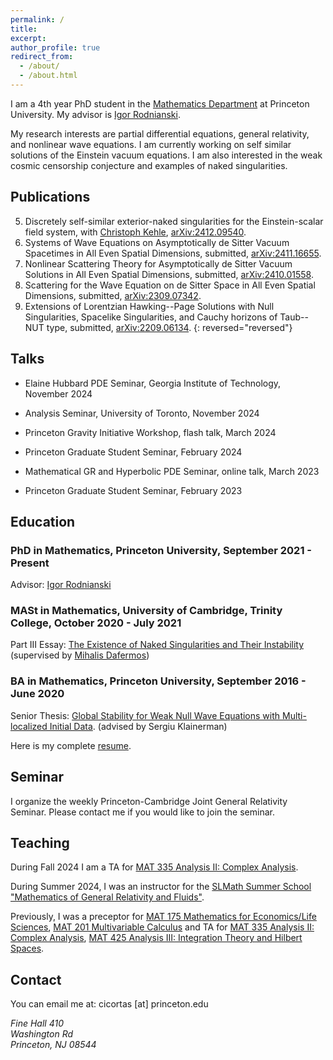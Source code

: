```yaml
---
permalink: /
title: 
excerpt:
author_profile: true
redirect_from: 
  - /about/
  - /about.html
---
```


I am a 4th year PhD student in the [Mathematics Department](https://www.math.princeton.edu/) at Princeton University. My advisor is [Igor Rodnianski](https://www.math.princeton.edu/people/igor-rodnianski).

My research interests are partial differential equations, general relativity, and nonlinear wave equations. I am currently working on self similar solutions of the Einstein vacuum equations. I am also interested in the weak cosmic censorship conjecture and examples of naked singularities.

## Publications

5. Discretely self-similar exterior-naked singularities for the Einstein-scalar field system, with [Christoph Kehle](https://math.mit.edu/~kehle/index.html), [arXiv:2412.09540](https://arxiv.org/abs/2412.09540).
4. Systems of Wave Equations on Asymptotically de Sitter Vacuum Spacetimes in All Even Spatial Dimensions, submitted, [arXiv:2411.16655](https://arxiv.org/abs/2411.16655).
3. Nonlinear Scattering Theory for Asymptotically de Sitter Vacuum Solutions in All Even Spatial Dimensions, submitted, [arXiv:2410.01558](https://arxiv.org/abs/2410.01558).
2. Scattering for the Wave Equation on de Sitter Space in All Even Spatial Dimensions, submitted, [arXiv:2309.07342](https://arxiv.org/abs/2309.07342).
1. Extensions of Lorentzian Hawking--Page Solutions with Null Singularities, Spacelike Singularities, and Cauchy horizons of Taub--NUT type, submitted, [arXiv:2209.06134](https://arxiv.org/abs/2209.06134).
{: reversed="reversed"}
 
## Talks

* Elaine Hubbard PDE Seminar, Georgia Institute of Technology, November 2024

* Analysis Seminar, University of Toronto, November 2024

* Princeton Gravity Initiative Workshop, flash talk, March 2024

* Princeton Graduate Student Seminar, February 2024

* Mathematical GR and Hyperbolic PDE Seminar, online talk, March 2023

* Princeton Graduate Student Seminar, February 2023

## Education

### PhD in Mathematics, Princeton University, September 2021 - Present

Advisor: [Igor Rodnianski](https://www.math.princeton.edu/people/igor-rodnianski)

### MASt in Mathematics, University of Cambridge, Trinity College, October 2020 - July 2021

Part III Essay: [The Existence of Naked Singularities and Their Instability](https://serbancicortas.github.io/files/WCC.pdf) 
(supervised by [Mihalis Dafermos](https://web.math.princeton.edu/~dafermos/))

### BA in Mathematics, Princeton University, September 2016 - June 2020

Senior Thesis: [Global Stability for Weak Null Wave Equations with Multi-localized Initial Data](http://arks.princeton.edu/ark:/88435/dsp01xk81jp40j).
(advised by Sergiu Klainerman)

Here is my complete [resume](https://serbancicortas.github.io/files/Resume_Updated.pdf).

## Seminar
I organize the weekly Princeton-Cambridge Joint General Relativity Seminar. Please contact me if you would like to join the seminar.

## Teaching

During Fall 2024 I am a TA for [MAT 335 Analysis II: Complex Analysis](https://registrar.princeton.edu/course-offerings/course-details?term=1252&courseid=004194).

During Summer 2024, I was an instructor for the [SLMath Summer School "Mathematics of General Relativity and Fluids"](https://general-relativity-fluids-school.iacm.forth.gr/).

Previously, I was a preceptor for [MAT 175 Mathematics for Economics/Life Sciences](https://registrar.princeton.edu/course-offerings/course-details?term=1242&courseid=012060), [MAT 201 Multivariable Calculus](https://registrar.princeton.edu/course-offerings/course-details?term=1252&courseid=004149) and TA for [MAT 335 Analysis II: Complex Analysis](https://registrar.princeton.edu/course-offerings/course-details?term=1242&courseid=004194), [MAT 425 Analysis III: Integration Theory and Hilbert Spaces](https://registrar.princeton.edu/course-offerings/course-details?term=1234&courseid=008172).

## Contact

You can email me at: cicortas [at] princeton.edu

<address>
  Fine Hall 410<br /> Washington Rd<br /> Princeton, NJ 08544
</address>
